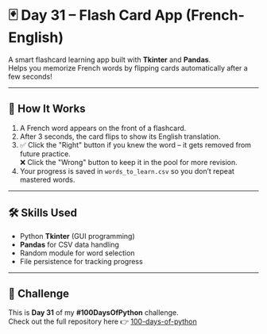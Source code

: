 # 🃏 Day 31 – Flash Card App (French-English)

A smart flashcard learning app built with **Tkinter** and **Pandas**.  
Helps you memorize French words by flipping cards automatically after a few seconds!

---

## 🚀 How It Works
1. A French word appears on the front of a flashcard.
2. After 3 seconds, the card flips to show its English translation.
3. ✅ Click the "Right" button if you knew the word – it gets removed from future practice.  
   ❌ Click the "Wrong" button to keep it in the pool for more revision.
4. Your progress is saved in `words_to_learn.csv` so you don’t repeat mastered words.

---

## 🛠 Skills Used
- Python **Tkinter** (GUI programming)
- **Pandas** for CSV data handling
- Random module for word selection
- File persistence for tracking progress

---

## 📅 Challenge
This is **Day 31** of my **#100DaysOfPython** challenge.  
Check out the full repository here 👉 [100-days-of-python](https://github.com/chiragdhawan07/100-days-of-python)
